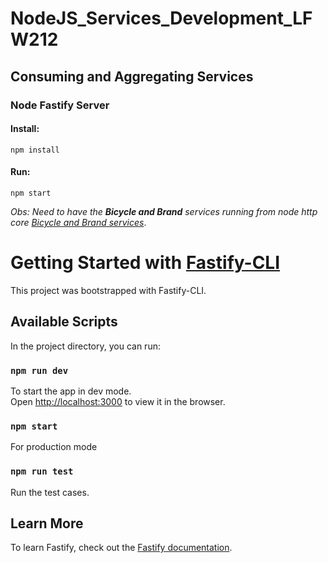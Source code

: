 # NodeJS_Services_Development_LFW212

## Consuming and Aggregating Services

### Node Fastify Server

#### Install:
```
npm install
```
#### Run:
```
npm start
```
_Obs: Need to have the **Bicycle and Brand** services running from node http core [Bicycle and Brand services](../node_http_core/)_.

# Getting Started with [Fastify-CLI](https://www.npmjs.com/package/fastify-cli)
This project was bootstrapped with Fastify-CLI.

## Available Scripts

In the project directory, you can run:

### `npm run dev`

To start the app in dev mode.\
Open [http://localhost:3000](http://localhost:3000) to view it in the browser.

### `npm start`

For production mode

### `npm run test`

Run the test cases.

## Learn More

To learn Fastify, check out the [Fastify documentation](https://www.fastify.io/docs/latest/).
